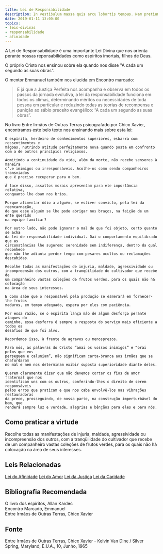 ```yaml
---
title: Lei de Responsabilidade
description: In vestibulum massa quis arcu lobortis tempus. Nam pretium arcu in odio vulputate luctus.
date: 2019-01-11 13:00:00
topics: 
- leis-divinas
- responsabilidade
- afinidade
---
```


A Lei de Responsabilidade é uma importante Lei Divina que nos orienta perante
nossas reponsabilidades como espíritos imortais, filhos de Deus.

O próprio Cristo nos ensinou sobre ela quando nos disse "A cada um segundo as
suas obras".

O mentor Emmanuel também nos elucida em Encontro marcado:
> E já que a Justiça Perfeita nos acompanha e observa em todos os passos da
jornada evolutiva, a lei da responsabilidade funciona em todos os climas,
determinando méritos ou necessidades de toda pessoa em particular e reduzindo
todas as teorias de recompensa e punição ao sábio preceito evangélico: “A cada
um segundo as suas obras”.

No livro Entre Irmãos de Outras Terras psicografado por Chico Xavier,
encontramos este belo texto nos ensinando mais sobre esta lei:

```
O espírita, herdeiro de conhecimentos superiores, esbarra com ressentimentos e
mágoas, nutrindo atitude perfeitamente nova quando posta em confronto
com a de outros princípios religiosos. 

Admitindo a continuidade da vida, além da morte, não recebe sensores à maneira
c’.e inimigos ou irresponsáveis. Acolhe-os como sendo companheiros transviados
que é preciso recuperar para o bem. 

À face disso, assaltos morais apresentam para ele importância relativa,
conquanto lhe doam nos brios. 

Porque alimentar ódio a alguém, se estiver convicto, pela lei da reencarnação,
de que esse alguém se lhe pode abrigar nos braços, na feição de um ente querido
na equipe familiar? 

Por outro lado, não pode ignorar o mal de que foi objeto, certo quanto se acha
da lei de responsabilidade individual. Dai o comportamento equilibrado que as
circunstâncias lhe sugerem: serenidade sem indiferença, dentro da qual reconhece
que não lhe adianta perder tempo com pesares ocultos ou reclamações descabidas. 

Recolhe todas as manifestações de injuria, maldade, agressividade ou
incompreensão dos outros, com a tranqüilidade do cultivador que recebe de
um companheiro vastas coleções de frutos verdes, para os quais não há colocação
na área de seus interesses. 

E como sabe que o responsável pela produção se esmerará em fornecer-lhe frutos
maduros, em tempo adequado, espera por eles com paciência. 

Por essa razão, se o espírita lança mão de algum desforço perante ataques do
caminho, essa desforra é sempre a resposta do serviço mais eficiente a todos os
desafios de que foi alvo.

Recordemos isso, à frente de agravos ou menosprezos. 

Para nós, as palavras do Cristo “amai os vossos inimigos” e “orai pelos que vos
perseguem e caluniam”, não significam carta-branca aos irmãos que se chafurdaram
no mal e nem nos determinam exibir suposta superioridade diante deles. 

Querem claramente dizer que não devemos cortar os fios de amor fraternal que nos
identificam uns com os outros, conferindo-lhes o direito de serem responsáveis
pelos erros que praticam e que nos cabe envolvê-los nas vibrações restauradoras
da prece, prosseguindo, de nossa parte, na construção imperturbável do bem, que
renderá sempre luz e verdade, alegrias e bênçãos para eles e para nós. 
```
## Como praticar a virtude
Recolhe todas as manifestações de injuria, maldade, agressividade ou
incompreensão dos outros, com a tranqüilidade do cultivador que recebe de
um companheiro vastas coleções de frutos verdes, para os quais não há colocação
na área de seus interesses. 


## Leis Relacionadas
[Lei do Afinidade](../afinidade) 
[Lei do Amor](../amor) 
[Lei da Justiça](../justica) 
[Lei da Caridade](../caridade) 

## Bibliografia Recomendada
O livro dos espíritos, Allan Kardec   
Encontro Marcado, Emmanuel   
Entre Irmãos de Outras Terras, Chico Xavier  

## Fonte
Entre Irmãos de Outras Terras, Chico Xavier - Kelvin Van Dine / Silver Spring, Maryland, E.U.A., 10, Junho, 1965
